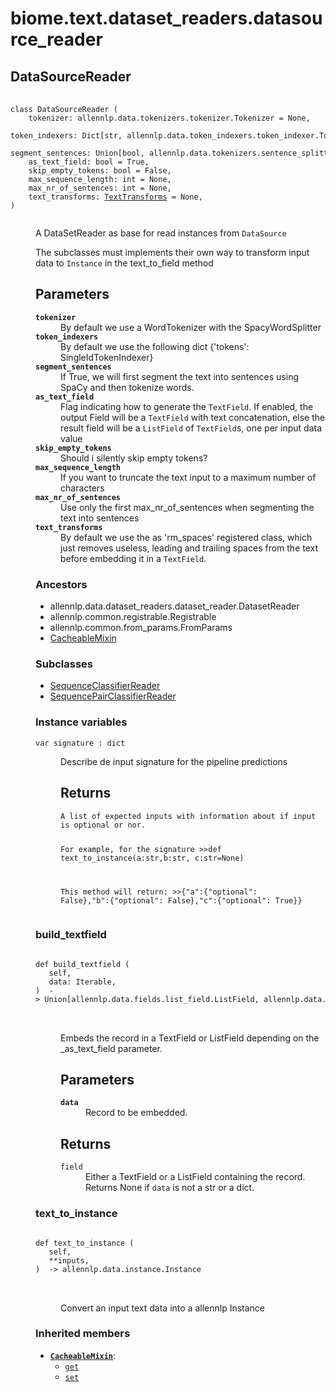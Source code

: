 # biome.text.dataset_readers.datasource_reader <Badge text="Module"/>
<dl>
<h2 id="biome.text.dataset_readers.datasource_reader.DataSourceReader">DataSourceReader <Badge text="Class"/></h2>
<dt>
<div class="language-python extra-class">
<pre class="language-python">
    <code>
<span class="token keyword">class</span> <span class="ident">DataSourceReader</span> (</span>
    <span>tokenizer: allennlp.data.tokenizers.tokenizer.Tokenizer = None</span><span>,</span>
    <span>token_indexers: Dict[str, allennlp.data.token_indexers.token_indexer.TokenIndexer] = None</span><span>,</span>
    <span>segment_sentences: Union[bool, allennlp.data.tokenizers.sentence_splitter.SentenceSplitter] = False</span><span>,</span>
    <span>as_text_field: bool = True</span><span>,</span>
    <span>skip_empty_tokens: bool = False</span><span>,</span>
    <span>max_sequence_length: int = None</span><span>,</span>
    <span>max_nr_of_sentences: int = None</span><span>,</span>
    <span>text_transforms: <a title="biome.text.dataset_readers.text_transforms.TextTransforms" href="text_transforms.html#biome.text.dataset_readers.text_transforms.TextTransforms">TextTransforms</a> = None</span><span>,</span>
<span>)</span>
    </code></pre></div>
</dt>
<dd>
<div class="desc"><p>A DataSetReader as base for read instances from <code>DataSource</code></p>
<p>The subclasses must implements their own way to transform input data to <code>Instance</code>
in the text_to_field method</p>
<h2 id="parameters">Parameters</h2>
<dl>
<dt><strong><code>tokenizer</code></strong></dt>
<dd>By default we use a WordTokenizer with the SpacyWordSplitter</dd>
<dt><strong><code>token_indexers</code></strong></dt>
<dd>By default we use the following dict {'tokens': SingleIdTokenIndexer}</dd>
<dt><strong><code>segment_sentences</code></strong></dt>
<dd>If True, we will first segment the text into sentences using SpaCy and then tokenize words.</dd>
<dt><strong><code>as_text_field</code></strong></dt>
<dd>Flag indicating how to generate the <code>TextField</code>. If enabled, the output Field
will be a <code>TextField</code> with text concatenation, else the result field will be
a <code>ListField</code> of <code>TextField</code>s, one per input data value</dd>
<dt><strong><code>skip_empty_tokens</code></strong></dt>
<dd>Should i silently skip empty tokens?</dd>
<dt><strong><code>max_sequence_length</code></strong></dt>
<dd>If you want to truncate the text input to a maximum number of characters</dd>
<dt><strong><code>max_nr_of_sentences</code></strong></dt>
<dd>Use only the first max_nr_of_sentences when segmenting the text into sentences</dd>
<dt><strong><code>text_transforms</code></strong></dt>
<dd>By default we use the as 'rm_spaces' registered class, which just removes useless, leading and trailing spaces
from the text before embedding it in a <code>TextField</code>.</dd>
</dl></div>
<h3>Ancestors</h3>
<ul class="hlist">
<li>allennlp.data.dataset_readers.dataset_reader.DatasetReader</li>
<li>allennlp.common.registrable.Registrable</li>
<li>allennlp.common.from_params.FromParams</li>
<li><a title="biome.text.dataset_readers.mixins.CacheableMixin" href="mixins.html#biome.text.dataset_readers.mixins.CacheableMixin">CacheableMixin</a></li>
</ul>
<h3>Subclasses</h3>
<ul class="hlist">
<li><a title="biome.text.dataset_readers.sequence_classifier_dataset_reader.SequenceClassifierReader" href="sequence_classifier_dataset_reader.html#biome.text.dataset_readers.sequence_classifier_dataset_reader.SequenceClassifierReader">SequenceClassifierReader</a></li>
<li><a title="biome.text.dataset_readers.sequence_pair_classifier_dataset_reader.SequencePairClassifierReader" href="sequence_pair_classifier_dataset_reader.html#biome.text.dataset_readers.sequence_pair_classifier_dataset_reader.SequencePairClassifierReader">SequencePairClassifierReader</a></li>
</ul>
<h3>Instance variables</h3>
<dl>
<dt id="biome.text.dataset_readers.datasource_reader.DataSourceReader.signature"><code class="name">var <span class="ident">signature</span> : dict</code></dt>
<dd>
<div class="desc"><p>Describe de input signature for the pipeline predictions</p>
<h2 id="returns">Returns</h2>
<pre><code>A list of expected inputs with information about if input is optional or nor.

For example, for the signature
&gt;&gt;def text_to_instance(a:str,b:str, c:str=None)

This method will return:
&gt;&gt;{"a":{"optional": False},"b":{"optional": False},"c":{"optional": True}}
</code></pre></div>
</dd>
</dl>
<dl>
<h3 id="biome.text.dataset_readers.datasource_reader.DataSourceReader.build_textfield">build_textfield <Badge text="Method"/></h3>
<dt>
<div class="language-python extra-class">
<pre class="language-python">
<code>
<span class="token keyword">def</span> <span class="ident">build_textfield</span> (</span>
   self,
   data: Iterable,
)  -> Union[allennlp.data.fields.list_field.ListField, allennlp.data.fields.text_field.TextField, NoneType]
</code>
        </pre>
</div>
</dt>
<dd>
<div class="desc"><p>Embeds the record in a TextField or ListField depending on the _as_text_field parameter.</p>
<h2 id="parameters">Parameters</h2>
<dl>
<dt><strong><code>data</code></strong></dt>
<dd>Record to be embedded.</dd>
</dl>
<h2 id="returns">Returns</h2>
<dl>
<dt><code>field</code></dt>
<dd>Either a TextField or a ListField containing the record.
Returns None if <code>data</code> is not a str or a dict.</dd>
</dl></div>
</dd>
<h3 id="biome.text.dataset_readers.datasource_reader.DataSourceReader.text_to_instance">text_to_instance <Badge text="Method"/></h3>
<dt>
<div class="language-python extra-class">
<pre class="language-python">
<code>
<span class="token keyword">def</span> <span class="ident">text_to_instance</span> (</span>
   self,
   **inputs,
)  -> allennlp.data.instance.Instance
</code>
        </pre>
</div>
</dt>
<dd>
<div class="desc"><p>Convert an input text data into a allennlp Instance</p></div>
</dd>
</dl>
<h3>Inherited members</h3>
<ul class="hlist">
<li><code><b><a title="biome.text.dataset_readers.mixins.CacheableMixin" href="mixins.html#biome.text.dataset_readers.mixins.CacheableMixin">CacheableMixin</a></b></code>:
<ul class="hlist">
<li><code><a title="biome.text.dataset_readers.mixins.CacheableMixin.get" href="mixins.html#biome.text.dataset_readers.mixins.CacheableMixin.get">get</a></code></li>
<li><code><a title="biome.text.dataset_readers.mixins.CacheableMixin.set" href="mixins.html#biome.text.dataset_readers.mixins.CacheableMixin.set">set</a></code></li>
</ul>
</li>
</ul>
</dd>
</dl>